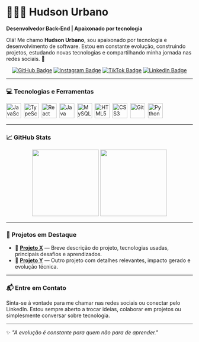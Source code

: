 # 👨🏾‍💻 Hudson Urbano

**Desenvolvedor Back-End | Apaixonado por tecnologia**

Olá! Me chamo **Hudson Urbano**, sou apaixonado por tecnologia e desenvolvimento de software. Estou em constante evolução, construindo projetos, estudando novas tecnologias e compartilhando minha jornada nas redes sociais. 🚀

<div align="center">
  
[![GitHub Badge](https://img.shields.io/badge/GitHub-Hudson--Urbano-181717?style=for-the-badge&logo=github&logoColor=white)](https://github.com/Hudson-Urbano/Hudson-Urbano)
[![Instagram Badge](https://img.shields.io/badge/Instagram-0hudson__dev-E4405F?style=for-the-badge&logo=instagram&logoColor=white)](https://www.instagram.com/0hudson_dev?igsh=OGVsNWh4OHpoNnlv&utm_source=qr)
[![TikTok Badge](https://img.shields.io/badge/TikTok-hudson__dev-000000?style=for-the-badge&logo=tiktok&logoColor=white)](https://www.tiktok.com/@hudson_dev?_t=ZM-8wDDnNijKEQ&_r=1)
[![LinkedIn Badge](https://img.shields.io/badge/LinkedIn-hudsonurbano-0A66C2?style=for-the-badge&logo=linkedin&logoColor=white)](https://www.linkedin.com/in/hudsonurbano)

</div>

---

### 💻 Tecnologias e Ferramentas

<div align="left">
  <img src="https://cdn.jsdelivr.net/gh/devicons/devicon/icons/javascript/javascript-original.svg" title="JavaScript" alt="JavaScript" width="40" height="40"/>&nbsp;
  <img src="https://cdn.jsdelivr.net/gh/devicons/devicon/icons/typescript/typescript-original.svg" title="TypeScript" alt="TypeScript" width="40" height="40"/>&nbsp;
  <img src="https://cdn.jsdelivr.net/gh/devicons/devicon/icons/react/react-original.svg" title="React" alt="React" width="40" height="40"/>&nbsp;
  <img src="https://cdn.jsdelivr.net/gh/devicons/devicon/icons/java/java-original.svg" title="Java" alt="Java" width="40" height="40"/>&nbsp;
  <img src="https://cdn.jsdelivr.net/gh/devicons/devicon/icons/mysql/mysql-original.svg" title="MySQL" alt="MySQL" width="40" height="40"/>&nbsp;
  <img src="https://cdn.jsdelivr.net/gh/devicons/devicon/icons/html5/html5-original.svg" title="HTML5" alt="HTML5" width="40" height="40"/>&nbsp;
  <img src="https://cdn.jsdelivr.net/gh/devicons/devicon/icons/css3/css3-original.svg" title="CSS3" alt="CSS3" width="40" height="40"/>&nbsp;
  <img src="https://cdn.jsdelivr.net/gh/devicons/devicon/icons/git/git-original.svg" title="Git" alt="Git" width="40" height="40"/>&nbsp;
  <img src="https://cdn.jsdelivr.net/gh/devicons/devicon/icons/python/python-original.svg" title="Python" alt="Python" width="40" height="40"/>
</div>

---

### 📈 GitHub Stats

<div align="center">
  <img height="180em" src="https://github-readme-stats.vercel.app/api?username=Hudson-Urbano&show_icons=true&theme=radical&count_private=true&hide=prs"/>
  <img height="180em" src="https://github-readme-stats.vercel.app/api/top-langs/?username=Hudson-Urbano&layout=compact&theme=radical"/>
</div>

---

### 🚀 Projetos em Destaque

- 🔹 [**Projeto X**](https://github.com/Hudson-Urbano/projeto-x) — Breve descrição do projeto, tecnologias usadas, principais desafios e aprendizados.
- 🔹 [**Projeto Y**](https://github.com/Hudson-Urbano/projeto-y) — Outro projeto com detalhes relevantes, impacto gerado e evolução técnica.

---

### 📬 Entre em Contato

Sinta-se à vontade para me chamar nas redes sociais ou conectar pelo LinkedIn. Estou sempre aberto a trocar ideias, colaborar em projetos ou simplesmente conversar sobre tecnologia.

---

✨ _"A evolução é constante para quem não para de aprender."_  
